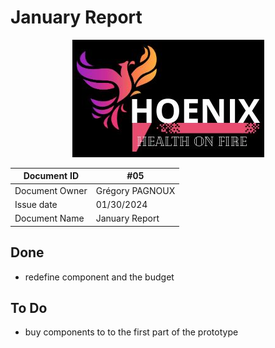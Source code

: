 # January Report

<center>
<img src="../img/Logo.png"
alt="logo"/>
</center>

| Document ID | #05 |
|---|---|
| Document Owner | Grégory PAGNOUX |
| Issue date | 01/30/2024 |
| Document Name | January Report |

## Done

- redefine component and the budget

## To Do

- buy components to to the first part of the prototype
